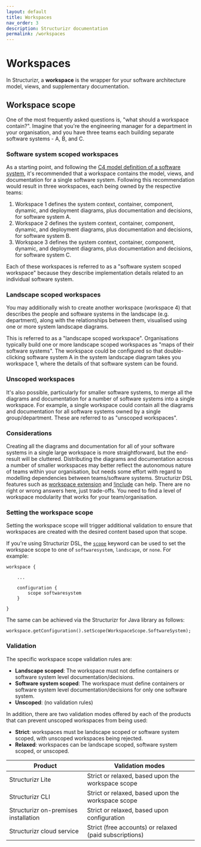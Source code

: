 ```yaml
---
layout: default
title: Workspaces
nav_order: 3
description: Structurizr documentation
permalink: /workspaces
---
```


# Workspaces

In Structurizr, a __workspace__ is the wrapper for your software architecture model, views, and supplementary documentation.

## Workspace scope

One of the most frequently asked questions is, "what should a workspace contain?".
Imagine that you're the engineering manager for a department in your organisation,
and you have three teams each building separate software systems - A, B, and C.

### Software system scoped workspaces

As a starting point, and following the [C4 model definition of a software system](https://c4model.com/#Abstractions),
it's recommended that a workspace contains the model, views, and documentation for a single software system.
Following this recommendation would result in three workspaces, each being owned by the respective teams:

1. Workspace 1 defines the system context, container, component, dynamic, and deployment diagrams, plus documentation and decisions, for software system A.
2. Workspace 2 defines the system context, container, component, dynamic, and deployment diagrams, plus documentation and decisions, for software system B.
3. Workspace 3 defines the system context, container, component, dynamic, and deployment diagrams, plus documentation and decisions, for software system C.

Each of these workspaces is referred to as a "software system scoped workspace" because they describe implementation details related to an individual software system.

### Landscape scoped workspaces

You may additionally wish to create another workspace (workspace 4) that describes the people and software systems in the landscape (e.g. department),
along with the relationships between them, visualised using one or more system landscape diagrams.

This is referred to as a "landscape scoped workspace". Organisations typically build one or more landscape scoped workspaces as "maps of their software systems".
The workspace could be configured so that double-clicking software system A in the system landscape diagram takes you workspace 1, where the details of that software system can be found.

### Unscoped workspaces

It's also possible, particularly for smaller software systems,
to merge all the diagrams and documentation for a number of software systems into a single workspace.
For example, a single workspace could contain all the diagrams and documentation for all software systems owned by a single group/department.
These are referred to as "unscoped workspaces".

### Considerations

Creating all the diagrams and documentation for all of your software systems in a single large workspace is more straightforward, but the end-result will be cluttered.
Distributing the diagrams and documentation across a number of smaller workspaces may better reflect the autonomous nature of teams within your organisation,
but needs some effort with regard to modelling dependencies between teams/software systems.
Structurizr DSL features such as [workspace extension](/dsl/cookbook/workspace-extension/) and [!include](/dsl/includes) can help.
There are no right or wrong answers here, just trade-offs.
You need to find a level of workspace modularity that works for your team/organisation.

### Setting the workspace scope

Setting the workspace scope will trigger additional validation to ensure that workspaces are created with the desired content based upon that scope.

If you're using Structurizr DSL, the [`scope`](/dsl/language#scope) keyword can be used to set the workspace scope to one of
`softwaresystem`, `landscape`, or `none`.
For example:

```
workspace {

    ...            
            
    configuration {
        scope softwaresystem
    }
            
}
```

The same can be achieved via the Structurizr for Java library as follows:

```
workspace.getConfiguration().setScope(WorkspaceScope.SoftwareSystem);
```

### Validation

The specific workspace scope validation rules are:

- __Landscape scoped__: The workspace must not define containers or software system level documentation/decisions.
- __Software system scoped__: The workspace must define containers or software system level documentation/decisions for only one software system.
- __Unscoped__: (no validation rules)

In addition, there are two validation modes offered by each of the products that can prevent unscoped workspaces from being used:

- __Strict__: workspaces must be landscape scoped or software system scoped, with unscoped workspaces being rejected.
- __Relaxed__: workspaces can be landscape scoped, software system scoped, or unscoped.

| Product                              | Validation modes                                       |
|--------------------------------------|--------------------------------------------------------|
| Structurizr Lite                     | Strict or relaxed, based upon the workspace scope      |
| Structurizr CLI                      | Strict or relaxed, based upon the workspace scope      |
| Structurizr on-premises installation | Strict or relaxed, based upon configuration            |
| Structurizr cloud service            | Strict (free accounts) or relaxed (paid subscriptions) |

